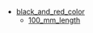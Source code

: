 * [black_and_red_color](black_and_red_color)
  * [100_mm_length](black_and_red_color/100_mm_length)
